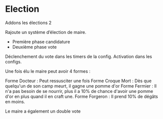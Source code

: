 # Election

Addons les élections 2

Rajoute un système d’élection de maire.
- Première phase candidature
- Deuxième phase vote

Déclenchement du vote dans les timers de la config.
Activation dans les configs.

Une fois élu le maire peut avoir 4 formes :

Forme Docteur : Peut ressusciter une fois
Forme Croque Mort : Dès que quelqu'un de son camp meurt, il gagne une pomme d'or
Forme Fermier : Il n'a pas besoin de se nourrir, plus il a 10% de chance d'avoir une pomme d'or en plus quand il en craft une.
Forme Forgeron : Il prend 10% de dégâts en moins.

Le maire a également un double vote
